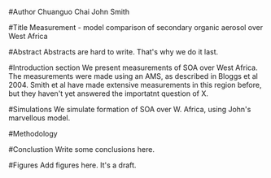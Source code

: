 #Author
Chuanguo Chai
John Smith

#Title
Measurement - model comparison of secondary organic aerosol over West Africa

#Abstract
Abstracts are hard to write. That's why we do it last.

#Introduction section
We present measurements of SOA over West Africa.
The measurements were made using an AMS, as described in Bloggs et al 2004.
Smith et al have made extensive measurements in this region before, but they haven't yet answered the importatnt question of X.

#Simulations
We simulate formation of SOA over W. Africa, using John's marvellous model.

#Methodology

#Conclustion
Write some conclusions here.

#Figures
Add figures here. It's a draft.